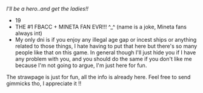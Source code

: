 *I'll be a hero..and get the ladies!!*
-  19
- THE #1 FBACC + MINETA FAN EVR!!! ^_^ (name is a joke, Mineta fans always int)
- My only dni is if you enjoy any illegal age gap or incest ships or anything related to those things, I hate having to put that here but there's so many people like that on this game. In general though I'll just hide you if I have any problem with you, and you should do the same if you don't like me because I'm not going to argue, I'm just here for fun.

The strawpage is just for fun, all the info is already here. Feel free to send gimmicks tho, I appreciate it !!
